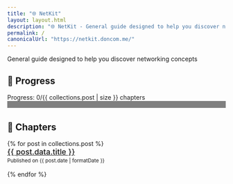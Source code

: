 ```yaml
---
title: "🌐 NetKit"
layout: layout.html
description: "🌐 NetKit - General guide designed to help you discover networking concepts. 🌐🛜ᯤ📶"
permalink: /
canonicalUrl: "https://netkit.doncom.me/"
---
```


General guide designed to help you discover networking concepts

## 📝 Progress

<div style="margin-bottom: 2rem;">
  <label for="progress">Progress: <span id="readCount">0</span>/<span id="totalCount">{{ collections.post | size }}</span> chapters</label>
  <progress id="progressBar" max="{{ collections.post | size }}" value="0" style="width: 100%; height: 1rem; border-radius: 10px;"></progress>
</div>

## 📝 Chapters

<ul style="list-style: none; padding: 0;">
{% for post in collections.post %}
  <li style="margin-bottom: 1rem;">
    <a href="{{ post.url | url }}" style="font-size: 1.1rem; font-weight: 500;">
      {{ post.data.title }}
    </a><br />
    <small style="color: var(--muted);">Published on {{ post.date | formatDate }}</small>
  </li>
{% endfor %}
</ul>

<script>
  const read = JSON.parse(localStorage.getItem("readChapters") || "[]");
  const total = {{ collections.post | size }};
  document.getElementById("readCount").textContent = read.length;
  document.getElementById("progressBar").value = read.length;
</script>
